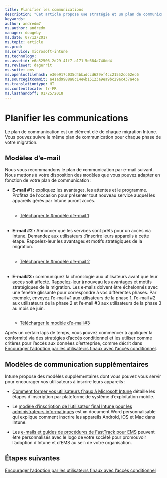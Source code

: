 ```yaml
---
title: Planifier les communications
description: "Cet article propose une stratégie et un plan de communication pour la migration."
keywords: 
author: andredm7
ms.author: andredm
manager: dougeby
ms.date: 07/12/2017
ms.topic: article
ms.prod: 
ms.service: microsoft-intune
ms.technology: 
ms.assetid: e6a52506-2d29-41f7-a171-5d684a740dd4
ms.reviewer: dagerrit
ms.suite: ems
ms.openlocfilehash: e36e917c035d4bbadccd629ef4cc21552cc62ec6
ms.sourcegitcommit: a41ad9988a8c14e6b15123a9ea9bc29ac437a4ce
ms.translationtype: HT
ms.contentlocale: fr-FR
ms.lasthandoff: 01/25/2018
---
```

# <a name="plan-communications"></a>Planifier les communications

Le plan de communication est un élément clé de chaque migration Intune. Vous pouvez suivre le même plan de communication pour chaque phase de votre migration.

## <a name="email-templates"></a>Modèles d’e-mail

Nous vous recommandons le plan de communication par e-mail suivant. Nous mettons à votre disposition des modèles que vous pouvez adapter en fonction de votre plan de communication :

-   **E-mail \#1 :** expliquez les avantages, les attentes et le programme. Profitez de l’occasion pour présenter tout nouveau service auquel les appareils gérés par Intune auront accès.<br/><br/>


    -   [Télécharger le \#modèle d’e-mail 1](https://gallery.technet.microsoft.com/Intune-migration-guide-end-e3209b35)
<br></br>

-   **E-mail \#2 :** Annoncer que les services sont prêts pour un accès via Intune. Demandez aux utilisateurs d’inscrire leurs appareils à cette étape. Rappelez-leur les avantages et motifs stratégiques de la migration.<br/><br/>


    -   [Télécharger le \#modèle d’e-mail 2](https://gallery.technet.microsoft.com/Intune-migration-guide-end-a9d25eb5)
<br></br>

-   **E-mail\#3 :** communiquez la chronologie aux utilisateurs avant que leur accès soit affecté. Rappelez-leur à nouveau les avantages et motifs stratégiques de la migration. Les e-mails doivent être échelonnés avec une fenêtre glissante pour correspondre à vos différentes phases. Par exemple, envoyez l’e-mail \#1 aux utilisateurs de la phase 1, l’e-mail \#2 aux utilisateurs de la phase 2 et l’e-mail \#3 aux utilisateurs de la phase 3 au mois de juin.<br/><br/>

    -   [Télécharger le modèle d’e-mail \#3](https://gallery.technet.microsoft.com/Intune-migration-guide-end-831521b5)

Après un certain laps de temps, vous pouvez commencer à appliquer la conformité via des stratégies d’accès conditionnel et les utiliser comme critères pour l’accès aux données d’entreprise, comme décrit dans [Encourager l’adoption par les utilisateurs finaux avec l’accès conditionnel](migration-guide-drive-adoption.md).

## <a name="additional-communication-templates"></a>Modèles de communication supplémentaires

Intune propose des modèles supplémentaires dont vous pouvez vous servir pour encourager vos utilisateurs à inscrire leurs appareils :

-   [Comment former vos utilisateurs finaux à Microsoft Intune](end-user-educate.md) détaille les étapes d’inscription par plateforme de système d’exploitation mobile.

-   Le [modèle d’inscription de l’utilisateur final Intune pour les administrateurs informatiques](https://gallery.technet.microsoft.com/End-user-Intune-enrollment-55dfd64a) est un document Word personnalisable qui explique comment inscrire les appareils Android, iOS et Mac dans Intune.

-   Les [e-mails et guides de procédures de FastTrack pour EMS](https://gallery.technet.microsoft.com/FastTrack-for-EMS-How-To-f170da4c) peuvent être personnalisés avec le logo de votre société pour promouvoir l’adoption d’Intune et d’EMS au sein de votre organisation.

## <a name="next-steps"></a>Étapes suivantes

[Encourager l’adoption par les utilisateurs finaux avec l’accès conditionnel](migration-guide-drive-adoption.md)

